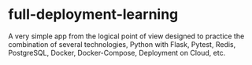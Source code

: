 # full-deployment-learning
A very simple app from the logical point of view designed to practice the combination of several technologies, Python with Flask, Pytest, Redis, PostgreSQL, Docker, Docker-Compose, Deployment on Cloud, etc.
